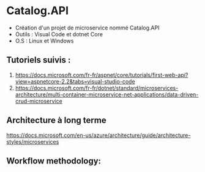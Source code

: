 # Catalog.API
- Création d'un projet de microservice nommé Catalog.API
- Outils : Visual Code et dotnet Core
- O.S : Linux et Windows

## Tutoriels suivis :
1. https://docs.microsoft.com/fr-fr/aspnet/core/tutorials/first-web-api?view=aspnetcore-2.2&tabs=visual-studio-code
2. https://docs.microsoft.com/fr-fr/dotnet/standard/microservices-architecture/multi-container-microservice-net-applications/data-driven-crud-microservice

## Architecture à long terme
https://docs.microsoft.com/en-us/azure/architecture/guide/architecture-styles/microservices

## Workflow methodology:

